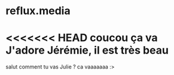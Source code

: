 # reflux.media
<<<<<<< HEAD
coucou ça va
J'adore Jérémie, il est très beau
=======
salut
comment tu vas Julie ?
ca vaaaaaaa :> 